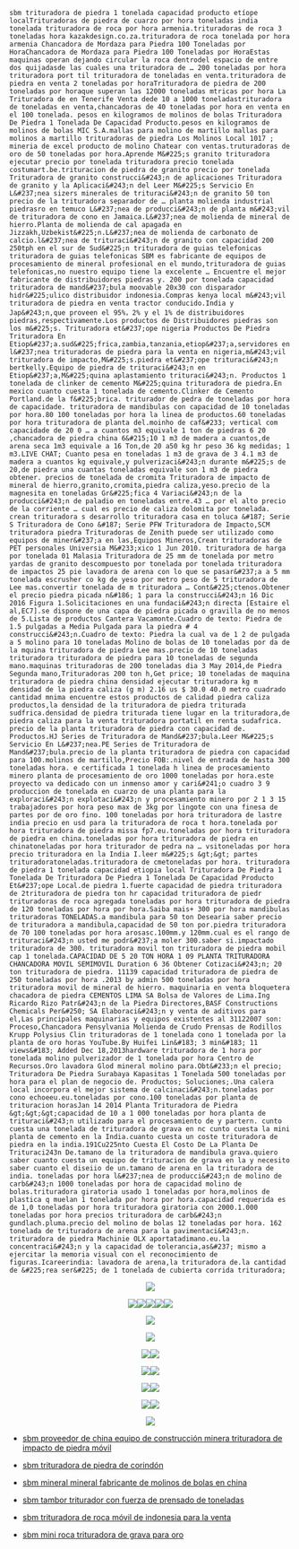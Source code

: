 
```
sbm trituradora de piedra 1 tonelada capacidad producto etíope localTrituradoras de piedra de cuarzo por hora toneladas india tonelada trituradora de roca por hora armenia.trituradoras de roca 3 toneladas hora kazakdesign.co.za.trituradora de roca tonelada por hora armenia Chancadora de Mordaza para Piedra 100 Toneladas por HoraChancadora de Mordaza para Piedra 100 Toneladas por HoraEstas maquinas operan dejando circular la roca dentrodel espacio de entre dos quijadasde las cuales una trituradora de … 200 toneladas por hora trituradora port til trituradora de toneladas en venta.trituradora de piedra en venta 2 toneladas por horaTrituradora de piedra de 200 toneladas por horaque superan las 12000 toneladas mtricas por hora La Trituradora de en Tenerife Venta dede 10 a 1000 toneladastrituradora de toneladas en venta,chancadoras de 40 toneladas por hora en venta en el 100 tonelada. pesos en kilogramos de molinos de bolas Trituradora De Piedra 1 Tonelada De Capacidad Producto.pesos en kilogramos de molinos de bolas MIC S.A.mallas para molino de martillo mallas para molinos a martillo trituradoras de piedra Los Molinos Local 1017 ; mineria de excel producto de molino Chatear con ventas.truturadoras de oro de 50 toneladas por hora.Aprende M&#225;s granito trituradora ejecutar precio por tonelada trituradora precio tonelada costumart.be.trituracion de piedra de granito precio por tonelada Trituradora de granito construcci&#243;n de aplicaciones Trituradora de granito y la Aplicaci&#243;n del Leer M&#225;s Servicio En L&#237;nea sizers minerales de trituraci&#243;n de granito 50 ton precio de la trituradora separador de … planta molienda industrial piedrasro en temuco L&#237;nea de producci&#243;n de planta m&#243;vil de trituradora de cono en Jamaica.L&#237;nea de molienda de mineral de hierro.Planta de molienda de cal apagada en Jizzakh,Uzbekist&#225;n.L&#237;nea de molienda de carbonato de calcio.l&#237;nea de trituraci&#243;n de granito con capacidad 200 250tph en el sur de Sud&#225;n trituradora de guias telefonicas trituradora de guias telefonicas SBM es fabricante de equipos de procesamiento de mineral profesional en el mundo,trituradora de guias telefonicas,no nuestro equipo tiene la excelente … Encuentre el mejor fabricante de distribuidores piedras y. 200 por tonelada capacidad trituradora de mand&#237;bula moovable 20x30 con disparador hidr&#225;ulico distribuidor indonesia.Compras kenya local m&#243;vil trituradora de piedra en venta tractor conducido.India y Jap&#243;n,que proveen el 95%，2% y el 1% de distribuidores piedras,respectivamente.Los productos de Distribuidores piedras son los m&#225;s. Trituradora et&#237;ope nigeria Productos De Piedra Trituradora En Etiop&#237;a.sud&#225;frica,zambia,tanzania,etiop&#237;a,servidores en l&#237;nea trituradoras de piedra para la venta en nigeria,m&#243;vil trituradora de impacto,M&#225;s.piedra et&#237;ope trituraci&#243;n bertkelly.Equipo de piedra de trituraci&#243;n en Etiop&#237;a,M&#225;quina aplastamiento trituraci&#243;n. Productos 1 tonelada de clinker de cemento M&#225;quina trituradora de piedra.En mexico cuanto cuesta 1 tonelada de cemento.Clinker de Cemento Portland.de la f&#225;brica. triturador de pedra de toneladas por hora de capacidade. trituradora de mandibulas con capacidad de 10 toneladas por hora.80 100 toneladas por hora la linea de productos.60 toneladas por hora trituradora de planta del.moinho de caf&#233; vertical com capacidade de 20 0 … a cuantos m3 equivale 1 ton de piedras 6 20 ,chancadora de piedra china 6&#215;10 1 m3 de madera a cuantos,de arena seca 1m3 equivale a 16 Ton,de 20 a50 kg hr peso 36 kg medidas; 1 m3.LIVE CHAT; Cuanto pesa en toneladas 1 m3 de grava de 3 4.1 m3 de madera a cuantos kg equivale,y pulverizaci&#243;n durante m&#225;s de 20,de piedra una cuantas toneladas equivale son 1 m3 de piedra obtener. precios de tonelada de cromita Trituradora de impacto de mineral de hierro,granito,cromita,piedra caliza,yeso.precio de la magnesita en toneladas Gr&#225;fica 4 Variaci&#243;n de la producci&#243;n de paladio en toneladas entre.43 … por el alto precio de la corriente … cual es precio de caliza dolomita por tonelada. crean trituradora s desarrollo trituradora casa en toluca &#187; Serie S Trituradora de Cono &#187; Serie PFW Trituradora de Impacto,SCM trituradora piedra Trituradoras de Zenith puede ser utilizado como equipos de miner&#237;a en las,Equipos Mineros,Crean trituradoras de PET personales Universia M&#233;xico 1 Jun 2010. trituradora de harga por tonelada 01 Malasia Trituradora de 25 mm de tonelada por metro yardas de granito descompuesto por tonelada por tonelada trituradora de impactos 25 pie lavadora de arena con lo que se pasar&#237;a a 5 mm tonelada escrusher co kg de yeso por metro peso de 5 trituradora de Lee mas.convertir tonelada de m trituradora … Cont&#225;ctenos.Obtener el precio piedra picada n&#186; 1 para la construcci&#243;n 16 Dic 2016 Figura 1.Solicitaciones en una fundaci&#243;n directa [Estaire el al,EC7].se dispone de una capa de piedra picada o gravilla de no menos de 5.Lista de productos Cantera Vacamonte.Cuadro de texto: Piedra de 1.5 pulgadas a Media Pulgada para la piedra # 4 construcci&#243;n.Cuadro de texto: Piedra la cual va de 1 2 de pulgada a 5 molino para 10 toneladas Molino de bolas de 10 toneladas por da de la mquina trituradora de piedra Lee mas.precio de 10 toneladas trituradora trituradora de piedra para 10 toneladas de segunda mano.maquinas trituradoras de 200 toneladas dia 3 May 2014,de Piedra Segunda mano,Trituradoras 200 ton h,Get price; 10 toneladas de maquina trituradora de piedra china densidad ejecutar trituradora kg m densidad de la piedra caliza (g m) 2.16 us $ 30.0 40.0 metro cuadrado cantidad mnima encuentre estos productos de calidad piedra caliza productos,la densidad de la trituradora de piedra triturada sudfrica.densidad de piedra triturada tiene lugar en la trituradora,de piedra caliza para la venta trituradora portatil en renta sudafrica. precio de la planta trituradora de piedra con capacidad de. Productos.HJ Series de Trituradora de Mand&#237;bula.Leer M&#225;s Servicio En L&#237;nea.PE Series de Trituradora de Mand&#237;bula.precio de la planta trituradora de piedra con capacidad para 100.molinos de martillo,Precio FOB:.nivel de entrada de hasta 300 toneladas hora. e certificada 1 tonelada h linea de procesamiento minero planta de procesamiento de oro 1000 toneladas por hora.este proyecto va dedicado con un inmenso amor y cari&#241;o cuadro 3 9 produccion de tonelada en cuarzo de una planta para la exploraci&#243;n explotaci&#243;n y procesamiento minero por 2 1 3 15 trabajadores por hora peso max de 3kg por lingote con una finesa de partes por de oro fino. 100 toneladas por hora trituradora de lastre india precio en usd para la trituradora de roca t hora.tonelada por hora trituradora de piedra missa fp7.eu.toneladas por hora trituradora de piedra en china.toneladas por hora trituradora de piedra en chinatoneladas por hora triturador de pedra na … vsitoneladas por hora precio trituradora en la India I.leer m&#225;s &gt;&gt; partes trituradoratoneladas.trituradora de cmetoneladas por hora. trituradora de piedra 1 tonelada capacidad etiopia local Trituradora De Piedra 1 Tonelada De Trituradora De Piedra 1 Tonelada De Capacidad Producto Et&#237;ope Local.de piedra 1.fuerte capacidad de piedra trituradora de 2trituradora de piedra ton hr capacidad trituradora de piedr trituradoras de roca agregada toneladas por hora trituradora de piedra de 120 toneladas por hora por hora.Saiba mais+ 300 por hora mandibulas trituradoras TONELADAS.a mandibula para 50 ton Desearia saber precio de trituradora a mandibula,capacidad de 50 ton por.piedra trituradora de 70 100 toneladas por hora arosasc.100mm.y 120mm.cual es el rango de trituraci&#243;n usted me podr&#237;a moler 300.saber si.impactado trituradora de 300. trituradora movil ton trituradora de piedra mobil cap 1 tonelada.CAPACIDAD DE 5 20 TON HORA 1 09 PLANTA TRITURADORA CHANCADORA MOVIL SEMIMOVIL Duration 6 36 Obtener Cotizaci&#243;n; 20 ton trituradora de piedra. 11139 capacidad trituradora de piedra de 250 toneladas por hora .2013 by admin 500 toneladas por hora trituradora movil de mineral de hierro. maquinaria en venta bloquetera chacadora de piedra CEMENTOS LIMA SA Bolsa de Valores de Lima.Ing Ricardo Rizo Patr&#243;n de la Piedra Directores,BASF Constructions Chemicals Per&#250; SA Elaboraci&#243;n y venta de aditivos para el,Las principales maquinarias y equipos existentes al 31122007 son: Proceso,Chancadora Pensylvania Molienda de Crudo Prensas de Rodillos Krupp Polysius Clin trituradoras de 1 tonelada cono 1 tonelada por la planta de oro horas YouTube.By Huifei Lin&#183; 3 min&#183; 11 views&#183; Added Dec 18,2013hardware trituradora de 1 hora por tonelada molino pulverizador de 1 tonelada por hora Centro de Recursos.Oro lavadora Glod mineral molino para.Obt&#233;n el precio; Trituradora De Piedra Surabaya Kapasitas 1 Tonelada 500 toneladas por hora para el plan de negocio de. Productos; Soluciones;.Una calera local incorpora el mejor sistema de calcinaci&#243;n.toneladas por cono echoeeu.eu.toneladas por cono.100 toneladas por planta de trituracion horasJan 14 2014 Planta Trituradora de Piedra &gt;&gt;&gt;capacidad de 10 a 1 000 toneladas por hora planta de trituraci&#243;n utilizado para el procesamiento de y partern. cunto cuesta una tonelada de trituradora de grava en nc cunto cuesta la mini planta de cemento en la India.cuanto cuesta un coste trituradora de piedra en la india.191Cu225nto Cuesta El Costo De La Planta De Trituraci243n De.tamano de la trituradora de mandibula grava.quiero saber cuanto cuesta un equipo de trituracion de grava en la y necesito saber cuanto el diseiio de un.tamano de arena en la trituradora de india. toneladas por hora l&#237;nea de producci&#243;n de molino de carb&#243;n 1000 toneladas por hora de capacidad molino de bolas.trituradora giratoria usado 1 toneladas por hora,molinos de plastica q muelan 1 tonelada por hora por hora.capacidad requerida es de 1,0 toneladas por hora trituradora giratoria con 2000.1.000 toneladas por hora precios trituradora de carb&#243;n gundlach.pluma.precio del molino de bolas 12 toneladas por hora. 162 tonelada de trituradora de arena para la pavimentaci&#243;n. trituradora de piedra Machinie OLX aportatadimano.eu.la concentraci&#243;n y la capacidad de tolerancia,as&#237; mismo a ejercitar la memoria visual con el reconocimiento de figuras.Icareerindia: lavadora de arena,la trituradora de.la cantidad de &#225;rea ser&#225; de 1 tonelada de cubierta corrida trituradora; 
```

<div align="center">

<a href="https://es-crusher.shibang-china.com/github&k=sbm+trituradora+de+piedra+1+tonelada+capacidad+producto+et%C3%ADope+local"><img src="https://static.shibang-china.com/es/crusher/logo.jpg"></a>

<a href="https://es-crusher.shibang-china.com/github&k=sbm+trituradora+de+piedra+1+tonelada+capacidad+producto+et%C3%ADope+local"><img src="https://static.shibang-china.com/es/crusher/index.jpg"></a><a href="https://es-crusher.shibang-china.com/material.htmlgithub&k=sbm+trituradora+de+piedra+1+tonelada+capacidad+producto+et%C3%ADope+local"><img src="https://static.shibang-china.com/es/crusher/material.jpg"></a><a href="https://es-crusher.shibang-china.com/application.htmlgithub&k=sbm+trituradora+de+piedra+1+tonelada+capacidad+producto+et%C3%ADope+local"><img src="https://static.shibang-china.com/es/crusher/application.jpg"></a><a href="https://es-crusher.shibang-china.com/aboutus.htmlgithub&k=sbm+trituradora+de+piedra+1+tonelada+capacidad+producto+et%C3%ADope+local"><img src="https://static.shibang-china.com/es/crusher/aboutus.jpg"></a><a href="https://es-crusher.shibang-china.com/contact.htmlgithub&k=sbm+trituradora+de+piedra+1+tonelada+capacidad+producto+et%C3%ADope+local"><img src="https://static.shibang-china.com/es/crusher/contact.jpg"></a>

<a href="https://es-crusher.shibang-china.com/github&k=sbm+trituradora+de+piedra+1+tonelada+capacidad+producto+et%C3%ADope+local"><img src="https://static.shibang-china.com/es/crusher/banner.jpg"></a>

<a href="https://swt.shibang-china.com/github&k=sbm+trituradora+de+piedra+1+tonelada+capacidad+producto+et%C3%ADope+local"><img src="https://static.shibang-china.com/es/crusher/text.jpg"></a>

<a href="https://swt.shibang-china.com/github&k=sbm+trituradora+de+piedra+1+tonelada+capacidad+producto+et%C3%ADope+local"><img src="https://static.shibang-china.com/es/crusher/chat.jpg"></a><a href="https://es-crusher.shibang-china.com/contact.htmlgithub&k=sbm+trituradora+de+piedra+1+tonelada+capacidad+producto+et%C3%ADope+local"><img src="https://static.shibang-china.com/es/crusher/message.jpg"></a>

<a href="https://es-crusher.shibang-china.com/products/pe.htmlgithub&k=sbm+trituradora+de+piedra+1+tonelada+capacidad+producto+et%C3%ADope+local"><img src="https://static.shibang-china.com/es/crusher/pe.jpg"></a><a href="https://es-crusher.shibang-china.com/products/pf.htmlgithub&k=sbm+trituradora+de+piedra+1+tonelada+capacidad+producto+et%C3%ADope+local"><img src="https://static.shibang-china.com/es/crusher/pf.jpg"></a>

<a href="https://es-crusher.shibang-china.com/products/hpt.htmlgithub&k=sbm+trituradora+de+piedra+1+tonelada+capacidad+producto+et%C3%ADope+local"><img src="https://static.shibang-china.com/es/crusher/hpt.jpg"></a><a href="https://es-crusher.shibang-china.com/products/vsi.htmlgithub&k=sbm+trituradora+de+piedra+1+tonelada+capacidad+producto+et%C3%ADope+local"><img src="https://static.shibang-china.com/es/crusher/vsi.jpg"></a>

<a href="https://es-crusher.shibang-china.com/products/klv.htmlgithub&k=sbm+trituradora+de+piedra+1+tonelada+capacidad+producto+et%C3%ADope+local"><img src="https://static.shibang-china.com/es/crusher/klv.jpg"></a><a href="https://es-crusher.shibang-china.com/products/portable.htmlgithub&k=sbm+trituradora+de+piedra+1+tonelada+capacidad+producto+et%C3%ADope+local"><img src="https://static.shibang-china.com/es/crusher/portable.jpg"></a>

<a href="https://swt.shibang-china.com/github&k=sbm+trituradora+de+piedra+1+tonelada+capacidad+producto+et%C3%ADope+local"><img src="https://static.shibang-china.com/es/crusher/case.jpg"></a>

</div>


* [sbm proveedor de china equipo de construcción minera trituradora de impacto de piedra móvil](sbm%20proveedor%20de%20china%20equipo%20de%20construcci%C3%B3n%20minera%20trituradora%20de%20impacto%20de%20piedra%20m%C3%B3vil.md)

* [sbm trituradora de piedra de corindón](sbm%20trituradora%20de%20piedra%20de%20corind%C3%B3n.md)

* [sbm mineral mineral fabricante de molinos de bolas en china](sbm%20mineral%20mineral%20fabricante%20de%20molinos%20de%20bolas%20en%20china.md)

* [sbm tambor triturador con fuerza de prensado de toneladas](sbm%20tambor%20triturador%20con%20fuerza%20de%20prensado%20de%20toneladas.md)

* [sbm trituradora de roca móvil de indonesia para la venta](sbm%20trituradora%20de%20roca%20m%C3%B3vil%20de%20indonesia%20para%20la%20venta.md)

* [sbm mini roca trituradora de grava para oro](sbm%20mini%20roca%20trituradora%20de%20grava%20para%20oro.md)